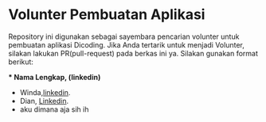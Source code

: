 # Volunter Pembuatan Aplikasi

Repository ini digunakan sebagai sayembara pencarian volunter untuk pembuatan aplikasi Dicoding. Jika Anda tertarik untuk menjadi Volunter, silakan lakukan PR(pull-request) pada berkas ini ya. Silakan gunakan format berikut:

**\* Nama Lengkap, (linkedin)**

* Winda,[linkedin](https://www.linkedin.com/in/windaasmarawati).
* Dian, [Linkedin](https://www.linkedin.com/in/dianalhusari/).
* aku dimana aja sih ih
